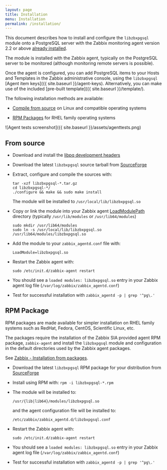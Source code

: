 ```yaml
---
layout: page
title: Installation
menu: Installation
permalink: /installation/
---
```


This document describes how to install and configure the `libzbxpgsql` module
onto a PostgreSQL server with the Zabbix monitoring agent version 2.2 or above
[already installed](https://www.zabbix.com/documentation/2.4/manual/installation/getting_zabbix).

The module is installed with the Zabbix agent, typically on the PostgreSQL
server to be monitored (although monitoring remote servers is possible).

Once the agent is configured, you can add PostgreSQL items to your Hosts and
Templates in the Zabbix administrative console, using the `libzbxpgsql`
[Agent item keys]({{ site.baseurl }}/agent-keys). Alternatively, you can make
use of the included [pre-built template]({{ site.baseurl }}/template/).

The following installation methods are available:

* [Compile from source](#from-source) on Linux and compatible operating systems

* [RPM Packages](#rpm-package) for RHEL family operating systems

![Agent tests screenshot]({{ site.baseurl }}/assets/agenttests.png)

## From source

* Download and install the [libpq development headers](http://www.postgresql.org/download/)

* Download the latest `libzbxpgsql` source tarball from [SourceForge](https://sourceforge.net/projects/libzbxpgsl/files/sources/)

* Extract, configure and compile the sources with:
  
      tar -xzf libzbxpgsql-*.tar.gz
      cd libzbxpgsql-*/
      ./configure && make && sudo make install

  The module will be installed to `/usr/local/lib/libzbxpgsql.so`

* Copy or link the module into your Zabbix agent [LoadModulePath](https://www.zabbix.com/documentation/2.4/manual/appendix/config/zabbix_agentd?s[]=loadmodulepath)
  directory (typically `/usr/lib/modules` or `/usr/lib64/modules`)

      sudo mkdir /usr/lib64/modules
      sudo ln -s /usr/local/lib/libzbxpgsql.so /usr/lib64/modules/libzbxpgsql.so

* Add the module to your `zabbix_agentd.conf` file with:

  `LoadModule=libzbxpgsql.so`

* Restart the Zabbix agent with:
  
  `sudo /etc/init.d/zabbix-agent restart`

* You should see a `loaded modules: libzbxpgsql.so` entry in your Zabbix agent
  log file (`/var/log/zabbix/zabbix_agentd.conf`)

* Test for successful installation with `zabbix_agentd -p | grep '^pg\.'`


## RPM Package

RPM packages are made available for simpler installation on RHEL family systems
such as RedHat, Fedora, CentOS, Scientific Linux, etc.

The packages require the installation of the Zabbix SIA provided agent RPM
package, `zabbix-agent` and install the `libzbxpgsql` module and configuration
in the default directories used by the Zabbix agent packages.

See [Zabbix - Installation from packages](https://www.zabbix.com/documentation/2.4/manual/installation/install_from_packages).

* Download the latest `libzbxpgsql` RPM package for your distribution from [SourceForge](https://sourceforge.net/projects/libzbxpgsl/files/rpms/)

* Install using RPM with: `rpm -i libzbxpgsql-*.rpm`

* The module will be installed to:
 
  `/usr/{lib|lib64}/modules/libzbxpgsql.so` 

  and the agent configuration file will be installed to:

  `/etc/zabbix/zabbix_agentd.d/libzbxpgsql.conf`

* Restart the Zabbix agent with:
  
  `sudo /etc/init.d/zabbix-agent restart`

* You should see a `loaded modules: libzbxpgsql.so` entry in your Zabbix agent
  log file (`/var/log/zabbix/zabbix_agentd.conf`)

* Test for successful installation with `zabbix_agentd -p | grep '^pg\.'`
